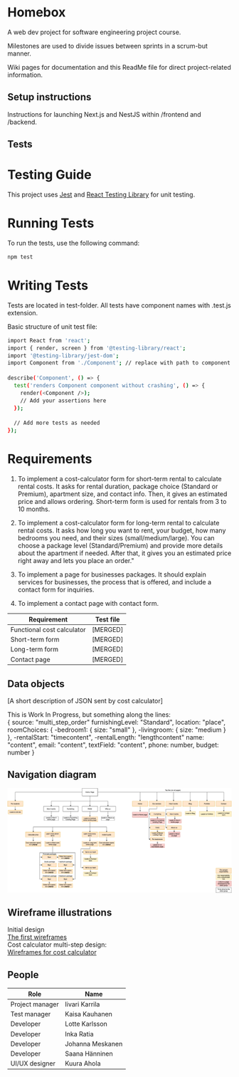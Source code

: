 # Homebox
A web dev project for software engineering project course.

Milestones are used to divide issues between sprints in a scrum-but manner. 

Wiki pages for documentation and this ReadMe file for direct project-related information.


## Setup instructions 

Instructions for launching Next.js and NestJS within /frontend and /backend.  

## Tests

# Testing Guide

This project uses [Jest](https://jestjs.io/) and [React Testing Library](https://testing-library.com/docs/react-testing-library/intro/) for unit testing.

# Running Tests

To run the tests, use the following command:

```bash
npm test
```

# Writing Tests

Tests are located in test-folder. All tests have component names with .test.js extension.

Basic structure of unit test file: 

```bash
import React from 'react';
import { render, screen } from '@testing-library/react';
import '@testing-library/jest-dom';
import Component from './Component'; // replace with path to component

describe('Component', () => {
  test('renders Component component without crashing', () => {
    render(<Component />);
    // Add your assertions here
  });

  // Add more tests as needed
});
```

# Requirements

1) To implement a cost-calculator form for short-term rental to calculate rental costs. It asks for rental duration, package choice (Standard or Premium), apartment size, and contact info. Then, it gives an estimated price and allows ordering. Short-term form is used for rentals from 3 to 10 months.

2) To implement a cost-calculator form for long-term rental to calculate rental costs. It asks how long you want to rent, your budget, how many bedrooms you need, and their sizes (small/medium/large). You can choose a package level (Standard/Premium) and provide more details about the apartment if needed. After that, it gives you an estimated price right away and lets you place an order." 

3) To implement a page for businesses packages. It should explain services for businesses, the process that is offered, and include a contact form for inquiries.

4) To implement a contact page with contact form.

| Requirement | Test file |  
| ------ | ------ |  
| Functional cost calculator | [MERGED] |  
| Short-term form | [MERGED] |  
| Long-term form | [MERGED] |  
| Contact page | [MERGED]  | 

## Data objects
  
[A short description of JSON sent by cost calculator]

This is Work In Progress, but something along the lines:  
{
source: "multi_step_order"
furnishingLevel: "Standard",
location: "place",
roomChoices: {
   -bedroom1: {
      size: "small"
},
-livingroom: {
     size: "medium
}
},
-rentalStart: "timecontent",
-rentalLength: "lengthcontent"
name: "content",
email: "content",
textField: "content",
phone: number,
budget: number
}

## Navigation diagram

![Initial navigation draft](navgraphs/NavDraft.drawio.png)

## Wireframe illustrations

Initial design  
[The first wireframes](navgraphs/Wireframes.pdf)   
Cost calculator multi-step design:    
[Wireframes for cost calculator](https://www.figma.com/file/8lIQboSjwVDg92p4fYcRmp/Untitled?type=design&node-id=0%3A1&mode=design&t=L9L6uzjHahvbiYqo-1)

## People


| Role | Name |  
| ------ | ------ |  
| Project manager  | Iivari Karrila  |  
| Test manager  | Kaisa Kauhanen |  
|Developer | Lotte Karlsson |
|Developer | Inka Ratia |
|Developer | Johanna Meskanen |
|Developer | Saana Hänninen |
|UI/UX designer | Kuura Ahola |


